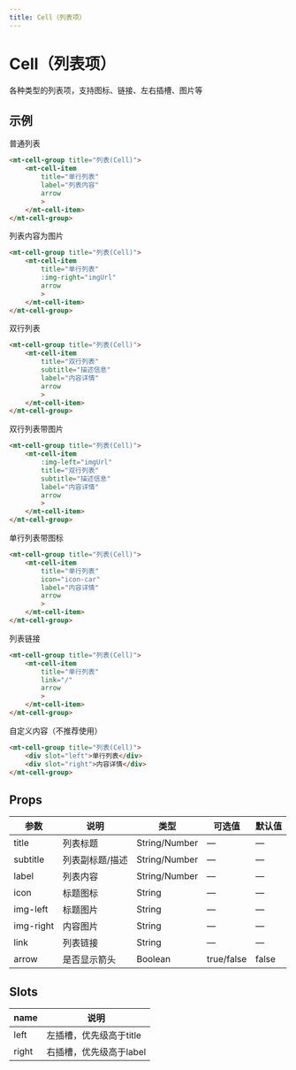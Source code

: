 ```yaml
---
title: Cell（列表项）
---
```

# Cell（列表项）
各种类型的列表项，支持图标、链接、左右插槽、图片等

## 示例
普通列表
```html
<mt-cell-group title="列表(Cell)">
    <mt-cell-item
        title="单行列表"
        label="列表内容"
        arrow
        >
    </mt-cell-item>
</mt-cell-group>
```

列表内容为图片
```html
<mt-cell-group title="列表(Cell)">
    <mt-cell-item
        title="单行列表"
        :img-right="imgUrl"
        arrow
        >
    </mt-cell-item>
</mt-cell-group>
```

双行列表
```html
<mt-cell-group title="列表(Cell)">
    <mt-cell-item
        title="双行列表"
        subtitle="描述信息"
        label="内容详情"
        arrow
        >
    </mt-cell-item>
</mt-cell-group>
```

双行列表带图片
```html
<mt-cell-group title="列表(Cell)">
    <mt-cell-item
        :img-left="imgUrl"
        title="双行列表"
        subtitle="描述信息"
        label="内容详情"
        arrow
        >
    </mt-cell-item>
</mt-cell-group>
```

单行列表带图标
```html
<mt-cell-group title="列表(Cell)">
    <mt-cell-item
        title="单行列表"
        icon="icon-car"
        label="内容详情"
        arrow
        >
    </mt-cell-item>
</mt-cell-group>
```

列表链接
```html
<mt-cell-group title="列表(Cell)">
    <mt-cell-item
        title="单行列表"
        link="/"
        arrow
        >
    </mt-cell-item>
</mt-cell-group>
```

自定义内容（不推荐使用）
```html
<mt-cell-group title="列表(Cell)">
    <div slot="left">单行列表</div>
    <div slot="right">内容详情</div>
</mt-cell-group>
```

## Props
| 参数 | 说明 | 类型 | 可选值 | 默认值
|-|-|-|-|-
| title | 列表标题 | String/Number | — | — |
| subtitle | 列表副标题/描述 | String/Number | — | — |
| label | 列表内容 | String/Number | — | — |
| icon | 标题图标 | String | — | — |
| img-left | 标题图片 | String | — | — |
| img-right | 内容图片 | String | — | — |
| link | 列表链接 | String | — | — |
| arrow | 是否显示箭头 | Boolean | true/false | false |

## Slots
| name | 说明
|-|-
| left | 左插槽，优先级高于title
| right | 右插槽，优先级高于label
